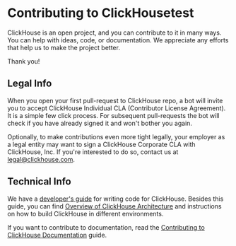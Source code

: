 # Contributing to ClickHousetest

ClickHouse is an open project, and you can contribute to it in many ways. You can help with ideas, code, or documentation. We appreciate any efforts that help us to make the project better.

Thank you!

## Legal Info

When you open your first pull-request to ClickHouse repo, a bot will invite you to accept ClickHouse Individual CLA (Contributor License Agreement). It is a simple few click process. For subsequent pull-requests the bot will check if you have already signed it and won't bother you again.

Optionally, to make contributions even more tight legally, your employer as a legal entity may want to sign a ClickHouse Corporate CLA with ClickHouse, Inc. If you're interested to do so, contact us at [legal@clickhouse.com](mailto:legal@clickhouse.com).

## Technical Info

We have a [developer's guide](https://clickhouse.com/docs/en/development/developer_instruction/) for writing code for ClickHouse. Besides this guide, you can find [Overview of ClickHouse Architecture](https://clickhouse.com/docs/en/development/architecture/) and instructions on how to build ClickHouse in different environments.

If you want to contribute to documentation, read the [Contributing to ClickHouse Documentation](docs/README.md) guide.
